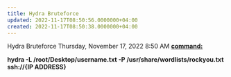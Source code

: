 ```yaml
---
title: Hydra Bruteforce
updated: 2022-11-17T08:50:56.0000000+04:00
created: 2022-11-17T08:50:38.0000000+04:00
---
```


Hydra Bruteforce
Thursday, November 17, 2022
8:50 AM
**<u>command:</u>**

**hydra -L /root/Desktop/username.txt -P /usr/share/wordlists/rockyou.txt ssh://{IP ADDRESS}**
